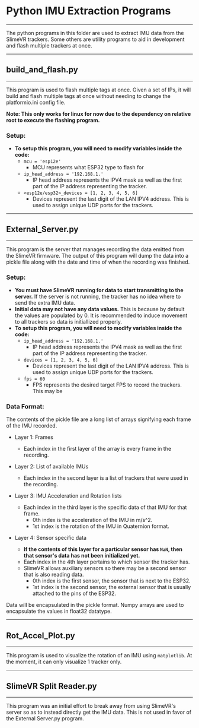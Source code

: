 # Python IMU Extraction Programs
---
The python programs in this folder are used to extract IMU data from the SlimeVR trackers. Some others are utility programs to aid in development and flash multiple trackers at once.

---
## build_and_flash.py
---
This program is used to flash multiple tags at once. Given a set of IPs, it will build and flash multiple tags at once without needing to change the platformio.ini config file.

**Note: This only works for linux for now due to the dependency on relative root to execute the flashing program.**

### Setup:
* **To setup this program, you will need to modify variables inside the code:**
    * `mcu = 'esp12e'`
        * MCU represents what ESP32 type to flash for
    * `ip_head_address = '192.168.1.'`
        * IP head address represents the IPV4 mask as well as the first part of the IP address representing the tracker.
    * `<esp12e/esp32>_devices = [1, 2, 3, 4, 5, 6]`
        * Devices represent the last digit of the LAN IPV4 address. This is used to assign unique UDP ports for the trackers.

---
## External_Server.py
---
This program is the server that manages recording the data emitted from the SlimeVR firmware. The output of this program will dump the data into a pickle file along with the date and time of when the recording was finished.

### Setup:
* **You must have SlimeVR running for data to start transmitting to the server.** If the server is not running, the tracker has no idea where to send the extra IMU data.
* **Initial data may not have any data values.** This is because by default the values are populated by 0. It is recommended to induce movement to all trackers so data is initiallized properly.
* **To setup this program, you will need to modify variables inside the code:**
    * `ip_head_address = '192.168.1.'`
        * IP head address represents the IPV4 mask as well as the first part of the IP address representing the tracker.
    * `devices = [1, 2, 3, 4, 5, 6]`
        * Devices represent the last digit of the LAN IPV4 address. This is used to assign unique UDP ports for the trackers.
    * `fps = 60`
        * FPS represents the desired target FPS to record the trackers. This may be 

### Data Format:
The contents of the pickle file are a long list of arrays signifying each frame of the IMU recorded.
- Layer 1: Frames
    * Each index in the first layer of the array is every frame in the recording.

- Layer 2: List of available IMUs
    * Each index in the second layer is a list of trackers that were used in the recording.

- Layer 3: IMU Acceleration and Rotation lists
    * Each index in the third layer is the specific data of that IMU for that frame.
        * 0th index is the acceleration of the IMU in m/s^2. 
        * 1st index is the rotation of the IMU in Quaternion format.

- Layer 4: Sensor specific data
    * **If the contents of this layer for a particular sensor has `NaN`, then that sensor's data has not been initialized yet.**
    * Each index in the 4th layer pertains to which sensor the tracker has.
    * SlimeVR allows auxiliary sensors so there may be a second sensor that is also reading data.
        * 0th index is the first sensor, the sensor that is next to the ESP32.
        * 1st index is the second sensor, the external sensor that is usually attached to the pins of the ESP32.

Data will be encapsulated in the pickle format. Numpy arrays are used to encapsulate the values in float32 datatype.

---
## Rot_Accel_Plot.py
---
This program is used to visualize the rotation of an IMU using `matplotlib`. At the moment, it can only visualize 1 tracker only.


---
## SlimeVR Split Reader.py
---
This program was an initial effort to break away from using SlimeVR's server so as to instead directly get the IMU data. This is not used in favor of the External Server.py program.
